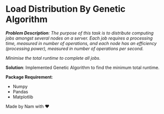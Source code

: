 # Load Distribution By Genetic Algorithm

<i>
<b>Problem Description</b>: The purpose of this task is to distribute computing jobs amongst several nodes on a server.
Each job requires a processing time, measured in number of operations, and each node has
an efficiency (processing power), measured in number of operations per second.

Minimise the total runtime to complete all jobs.
</i>

**Solution**: Implemented Genetic Algorithm to find the minimum total runtime.

**Package Requirement**:

- Numpy
- Pandas
- Matplotlib

Made by Nam with ❤️

